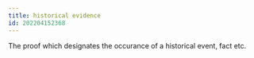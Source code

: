 ```yaml
---
title: historical evidence
id: 202204152368
---
```


The proof which designates the occurance of a historical event, fact etc.
